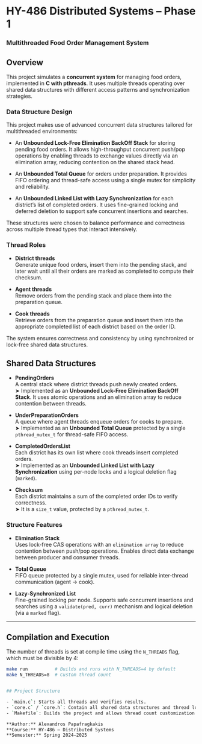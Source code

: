 # HY-486 Distributed Systems – Phase 1  
### Multithreaded Food Order Management System

## Overview

This project simulates a **concurrent system** for managing food orders, implemented in **C with pthreads**. It uses multiple threads operating over shared data structures with different access patterns and synchronization strategies.

### Data Structure Design

This project makes use of advanced concurrent data structures tailored for multithreaded environments:

- An **Unbounded Lock-Free Elimination BackOff Stack** for storing pending food orders. It allows high-throughput concurrent push/pop operations by enabling threads to exchange values directly via an elimination array, reducing contention on the shared stack head.

- An **Unbounded Total Queue** for orders under preparation. It provides FIFO ordering and thread-safe access using a single mutex for simplicity and reliability.

- An **Unbounded Linked List with Lazy Synchronization** for each district’s list of completed orders. It uses fine-grained locking and deferred deletion to support safe concurrent insertions and searches.

These structures were chosen to balance performance and correctness across multiple thread types that interact intensively.

### Thread Roles

- **District threads**  
  Generate unique food orders, insert them into the pending stack, and later wait until all their orders are marked as completed to compute their checksum.

- **Agent threads**  
  Remove orders from the pending stack and place them into the preparation queue.

- **Cook threads**  
  Retrieve orders from the preparation queue and insert them into the appropriate completed list of each district based on the order ID.

The system ensures correctness and consistency by using synchronized or lock-free shared data structures.



## Shared Data Structures

- **PendingOrders**  
  A central stack where district threads push newly created orders.  
  ➤ Implemented as an **Unbounded Lock-Free Elimination BackOff Stack**. It uses atomic operations and an elimination array to reduce contention between threads.

- **UnderPreparationOrders**  
  A queue where agent threads enqueue orders for cooks to prepare.  
  ➤ Implemented as an **Unbounded Total Queue** protected by a single `pthread_mutex_t` for thread-safe FIFO access.

- **CompletedOrdersList**  
  Each district has its own list where cook threads insert completed orders.  
  ➤ Implemented as an **Unbounded Linked List with Lazy Synchronization** using per-node locks and a logical deletion flag (`marked`).

- **Checksum**  
  Each district maintains a sum of the completed order IDs to verify correctness.  
  ➤ It is a `size_t` value, protected by a `pthread_mutex_t`.


### Structure Features

- **Elimination Stack**  
  Uses lock-free CAS operations with an `elimination array` to reduce contention between push/pop operations. Enables direct data exchange between producer and consumer threads.

- **Total Queue**  
  FIFO queue protected by a single mutex, used for reliable inter-thread communication (agent → cook).

- **Lazy-Synchronized List**  
  Fine-grained locking per node. Supports safe concurrent insertions and searches using a `validate(pred, curr)` mechanism and logical deletion (via a `marked` flag).

---

## Compilation and Execution

The number of threads is set at compile time using the `N_THREADS` flag, which must be divisible by 4:

```bash
make run          # Builds and runs with N_THREADS=4 by default
make N_THREADS=8  # Custom thread count


## Project Structure

- `main.c`: Starts all threads and verifies results.
- `core.c` / `core.h`: Contain all shared data structures and thread logic.
- `Makefile`: Builds the project and allows thread count customization.

**Author:** Alexandros Papafragkakis  
**Course:** HY-486 – Distributed Systems  
**Semester:** Spring 2024–2025  